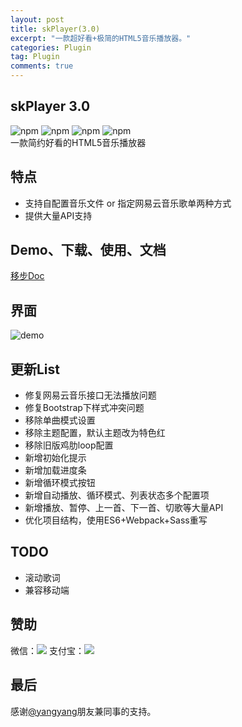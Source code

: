 ```yaml
---
layout: post
title: skPlayer(3.0)
excerpt: "一款超好看+极简的HTML5音乐播放器。"
categories: Plugin
tag: Plugin
comments: true
---
```


## skPlayer 3.0
![npm](https://img.shields.io/npm/v/skplayer.svg) ![npm](https://img.shields.io/npm/l/skplayer.svg) ![npm](https://img.shields.io/npm/dt/skplayer.svg) ![npm](https://img.shields.io/badge/made%20by-Scott-orange.svg)  
一款简约好看的HTML5音乐播放器

## 特点
* 支持自配置音乐文件 or 指定网易云音乐歌单两种方式
* 提供大量API支持

## Demo、下载、使用、文档
[移步Doc](http://www.chengfeilong.com/skPlayer/)

## 界面
![demo](http://o9vplcp9o.bkt.clouddn.com/demo_red.jpg)

## 更新List
* 修复网易云音乐接口无法播放问题
* 修复Bootstrap下样式冲突问题
* 移除单曲模式设置
* 移除主题配置，默认主题改为特色红
* 移除旧版鸡肋loop配置
* 新增初始化提示
* 新增加载进度条
* 新增循环模式按钮
* 新增自动播放、循环模式、列表状态多个配置项
* 新增播放、暂停、上一首、下一首、切歌等大量API
* 优化项目结构，使用ES6+Webpack+Sass重写

## TODO
* 滚动歌词
* 兼容移动端

## 赞助
微信：<img src="http://www.chengfeilong.com/img/skPlayer/wx.jpg">
支付宝：<img src="http://www.chengfeilong.com/img/skPlayer/zfb.jpg">

## 最后
感谢[@yangyang](https://github.com/yy584089958)朋友兼同事的支持。
